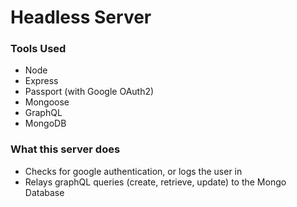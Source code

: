 # Headless Server

### Tools Used

- Node
- Express
- Passport (with Google OAuth2)
- Mongoose
- GraphQL
- MongoDB

### What this server does

- Checks for google authentication, or logs the user in
- Relays graphQL queries (create, retrieve, update) to the Mongo Database 
